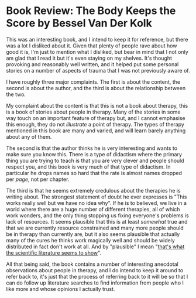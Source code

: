# Book Review: The Body Keeps the Score by Bessel Van Der Kolk

This was an interesting book, and I intend to keep it for reference, but there was a lot I disliked about it.
Given that plenty of people rave about how good it is, I'm just to mention what I disliked,
but bear in mind that I not only am glad that I read it but it's even staying on my shelves.
It's thought provoking and reasonably well written,
and it helped put some personal stories on a number of aspects of trauma that I was not previously aware of.

I have roughly three major complaints.
The first is about the content, the second is about the author, and the third is about the relationship between the two.

My complaint about the content is that this is not a book about therapy,
this is a book of stories about people in therapy. Many of the stories in some way touch on an important feature of therapy but,
and I cannot emphasise this enough,
they do not *illustrate* a point of therapy. The types of therapy mentioned in this book are many and varied,
and will learn barely anything about any of them.

The second is that the author thinks he is very interesting and wants to make sure you know this.
There is a type of didactism where the primary thing you are trying to teach is that you are very clever and people should respect you,
and this book is very much of that type of didactism.
In particular he drops names so hard that the rate is almost names dropped per *page*, not per chapter.

The third is that he seems extremely credulous about the therapies he is writing about.
The strongest statement of doubt he ever expresses is "This works really well but we have no idea why".
If he is to believed, we live in a world where there are a huge number of different therapies, all of which work wonders,
and the only thing stopping us fixing everyone's problems is lack of resources.
It seems plausible that this is at least *somewhat* true and that we are currently resource constrained and many more people should be in therapy than currently are,
but it also seems plausible that actually many of the cures he thinks work magically well and should be widely distributed in fact don't work at all.
And by "plausible" I mean "[that's what the scientific literature seems to show](https://en.wikipedia.org/wiki/Eye_movement_desensitization_and_reprocessing)".

All that being said,
the book contains a number of interesting anecdotal observations about people in therapy,
and I do intend to keep it around to refer back to,
it's just that the process of referring back to it will be so that I can do follow up literature searches to find information from people who I like more and whose opinions I actually trust.
